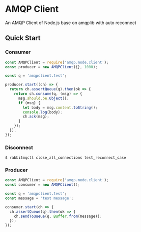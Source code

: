 # AMQP Client

An AMQP Client of Node.js base on amqplib with auto reconnect

## Quick Start

### Consumer 

```js
const AMQPClient = require('amqp.node.client');
const producer = new AMQPClient({}, 1000);

const q = 'amqpclient.test';

producer.start((ch) => {
  return ch.assertQueue(q).then(ok => {
    return ch.consume(q, (msg) => {
      msg.should.be.Object();
      if (msg) {
        let body = msg.content.toString();
        console.log(body);
        ch.ack(msg);
      }
    });
  });
});
```

### Disconnect

```shell
$ rabbitmqctl close_all_connections test_reconnect_case
```

### Producer 

```js
const AMQPClient = require('amqp.node.client');
const consumer = new AMQPClient();

const q = 'amqpclient.test';
const message = 'test message';

consumer.start(ch => {
  ch.assertQueue(q).then(ok => {
    ch.sendToQueue(q, Buffer.from(message));
  });
});
```